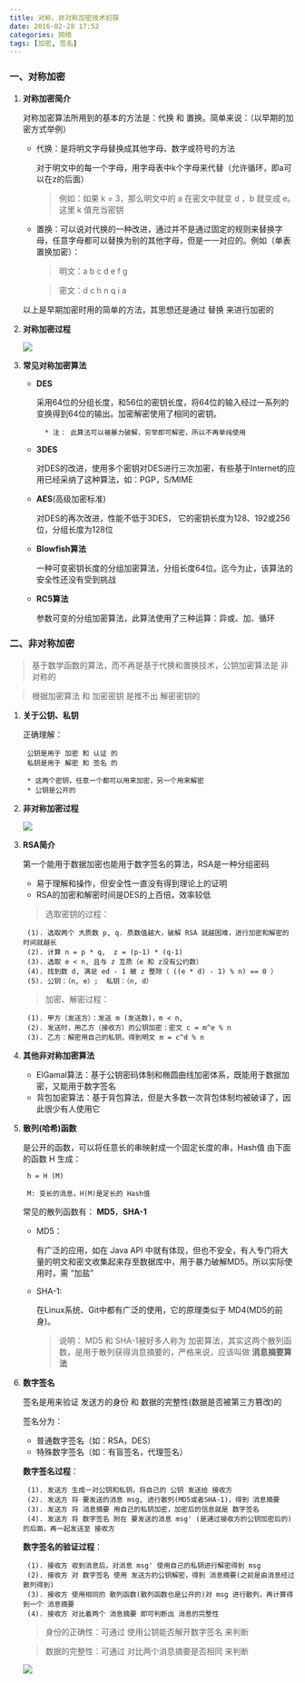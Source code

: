 ```yaml
---
title: 对称、非对称加密技术初探
date: 2016-02-28 17:52
categories: 网络
tags: [加密, 签名]
---
```

### 一、对称加密
1. **对称加密简介**

    对称加密算法所用到的基本的方法是：代换 和 置换。简单来说：（以早期的加密方式举例）
    * 代换：是将明文字母替换成其他字母、数字或符号的方法

        对于明文中的每一个字母，用字母表中k个字母来代替（允许循环，即a可以在z的后面）
        > 例如：如果 k = 3，那么明文中的 a 在密文中就变 d ，b 就变成 e。这里 k 值充当密钥

    * 置换：可以说对代换的一种改进，通过并不是通过固定的规则来替换字母，任意字母都可以替换为别的其他字母，但是一一对应的。例如（单表置换加密）：
        > 明文：a b c d e f g
        
        > 密文：d c h n q i a
    
    以上是早期加密时用的简单的方法，其思想还是通过 替换 来进行加密的

2. **对称加密过程**

    ![](http://7xr1vo.com1.z0.glb.clouddn.com/%E5%AF%B9%E7%A7%B0%E5%8A%A0%E5%AF%86%E8%BF%87%E7%A8%8B.PNG)

3. **常见对称加密算法**

    * **DES**   
    
        采用64位的分组长度，和56位的密钥长度，将64位的输入经过一系列的变换得到64位的输出。加密解密使用了相同的密钥。
        
            * 注： 此算法可以被暴力破解，穷举即可解密，所以不再单纯使用 
    * **3DES**

        对DES的改进，使用多个密钥对DES进行三次加密，有些基于Internet的应用已经采纳了这种算法，如：PGP，S/MIME
    * **AES**(高级加密标准)
        
        对DES的再次改进，性能不低于3DES， 它的密钥长度为128、192或256位，分组长度为128位
    * **Blowfish算法**

        一种可变密钥长度的分组加密算法，分组长度64位。迄今为止，该算法的安全性还没有受到挑战
    * **RC5算法**
    
        参数可变的分组加密算法，此算法使用了三种运算：异或、加、循环

### 二、非对称加密
> 基于数学函数的算法，而不再是基于代换和置换技术，公钥加密算法是 非对称的

> 根据加密算法 和 加密密钥 是推不出 解密密钥的

1. **关于公钥、私钥**
    
    正确理解：

        公钥是用于 加密 和 认证 的
        私钥是用于 解密 和 签名 的
        
        * 这两个密钥，任意一个都可以用来加密，另一个用来解密
        * 公钥是公开的
    
2. **非对称加密过程**

    ![](http://7xr1vo.com1.z0.glb.clouddn.com/%E9%9D%9E%E5%AF%B9%E7%A7%B0%E5%8A%A0%E5%AF%86%E8%BF%87%E7%A8%8B.png)
    
3. **RSA简介**

    第一个能用于数据加密也能用于数字签名的算法，RSA是一种分组密码
    * 易于理解和操作，但安全性一直没有得到理论上的证明
    * RSA的加密和解密时间是DES的上百倍，效率较低
    
    > 选取密钥的过程：

        (1). 选取两个 大质数 p, q. 质数值越大，破解 RSA 就越困难，进行加密和解密的时间就越长
        (2). 计算 n = p * q,  z = (p-1) * (q-1)
        (3). 选取 e < n, 且与 z 互质（e 和 z没有公约数）
        (4). 找到数 d, 满足 ed - 1 被 z 整除（ ((e * d) - 1) % n) == 0 ）
        (5). 公钥：（n, e）;  私钥：（n, d）
    > 加密、解密过程：
    
        (1). 甲方（发送方）：发送 m (发送数)，m < n,
        (2). 发送时，用乙方（接收方）的公钥加密：密文 c = m^e % n
        (3). 乙方：解密用自己的私钥，得到明文 m = c^d % n

4. **其他非对称加密算法**

    * ElGamal算法：基于公钥密码体制和椭圆曲线加密体系，既能用于数据加密，又能用于数字签名
    * 背包加密算法：基于背包算法，但是大多数一次背包体制均被破译了，因此很少有人使用它
    

4. **散列(哈希)函数**
    
    是公开的函数，可以将任意长的串映射成一个固定长度的串，Hash值 由下面的函数 H 生成：
        
        h = H (M)

        M: 变长的消息，H(M)是定长的 Hash值
    常见的散列函数有： **MD5**，**SHA-1** 
    
    * MD5：
        
        有广泛的应用，如在 Java API 中就有体现，但也不安全，有人专门将大量的明文和密文收集起来存至数据库中，用于暴力破解MD5。所以实际使用时，需 “加盐”
    * SHA-1:

        在Linux系统、Git中都有广泛的使用，它的原理类似于 MD4(MD5的前身)。
        >说明： MD5 和 SHA-1被好多人称为 加密算法，其实这两个散列函数，是用于散列获得消息摘要的，严格来说，应该叫做 **消息摘要算法**
5. **数字签名**

    签名是用来验证 发送方的身份 和 数据的完整性(数据是否被第三方篡改)的
    
    签名分为：
    * 普通数字签名（如：RSA，DES）
    * 特殊数字签名（如：有盲签名，代理签名）
    
    **数字签名过程**：
        
        (1). 发送方 生成一对公钥和私钥，将自己的 公钥 发送给 接收方
        (2). 发送方 将 要发送的消息 msg, 进行散列(MD5或者SHA-1)，得到 消息摘要
        (3). 发送方 将 消息摘要 用自己的私钥加密，加密后的信息就是 数字签名
        (4). 发送方 将 数字签名 附在 要发送的消息 msg' (是通过接收方的公钥加密后的) 的后面，再一起发送至 接收方
    **数字签名的验证过程**：
        
        (1). 接收方 收到消息后，对消息 msg' 使用自己的私钥进行解密得到 msg
        (2). 接收方 对 数字签名 使用 发送方的公钥解密，得到 消息摘要(之前是由消息经过散列得到)
        (3). 接收方 使用相同的 散列函数(散列函数也是公开的)对 msg 进行散列，再计算得到一个 消息摘要
        (4). 接收方 对比着两个 消息摘要 即可判断出 消息的完整性

    > 身份的正确性：可通过 使用公钥能否解开数字签名 来判断

    > 数据的完整性：可通过 对比两个消息摘要是否相同 来判断

    ![](http://7xr1vo.com1.z0.glb.clouddn.com/%E6%95%B0%E5%AD%97%E7%AD%BE%E5%90%8D.png)
    